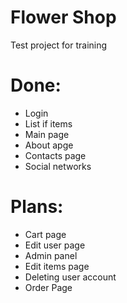 # Flower Shop
Test project for training
<h1>Done:</h1> 
<ul>
  <li>Login</li>
  <li>List if items</li>
  <li>Main page</li>
  <li>About apge</li>
  <li>Contacts page</li>
  <li>Social networks</li>
</ul>

<h1>Plans:</h1>
<ul>
  <li>Cart page</li>
  <li>Edit user page</li>
  <li>Admin panel</li>
  <li>Edit items page</li>
  <li>Deleting user account</li>
  <li>Order Page</li>
</ul>
